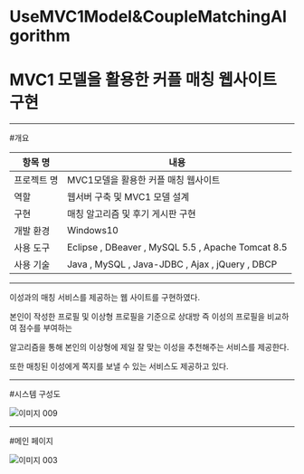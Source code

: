 # UseMVC1Model&CoupleMatchingAlgorithm
# MVC1 모델을 활용한 커플 매칭 웹사이트 구현

--------------------

#개요

| 항목 명 | 내용 |
|---|---|
| 프로젝트 명 | MVC1모델을 활용한 커플 매칭 웹사이트 |
| 역할 |  웹서버 구축 및 MVC1 모델 설계 
| 구현 | 매칭 알고리즘 및 후기 게시판 구현 
| 개발 환경 | Windows10 
| 사용 도구 | Eclipse , DBeaver , MySQL 5.5 , Apache Tomcat 8.5 
| 사용 기술 | Java , MySQL , Java-JDBC , Ajax , jQuery , DBCP 


--------------------

이성과의 매칭 서비스를 제공하는 웹 사이트를 구현하였다. 

본인이 작성한 프로필 및 이상형 프로필을 기준으로 상대방 즉 이성의 프로필을 비교하여 점수를 부여하는 

알고리즘을 통해 본인의 이상형에 제일 잘 맞는 이성을 추천해주는 서비스를 제공한다. 

또한 매칭된 이성에게 쪽지를 보낼 수 있는 서비스도 제공하고 있다.

-------------------------

#시스템 구성도

![이미지 009](https://user-images.githubusercontent.com/60869806/85408242-3ad9c800-b59f-11ea-82b0-c6d328ce6995.png)


-------------------------
#메인 페이지

![이미지 003](https://user-images.githubusercontent.com/60869806/85682944-b9517980-b707-11ea-8f8e-b14ba6f1a3d2.png)



